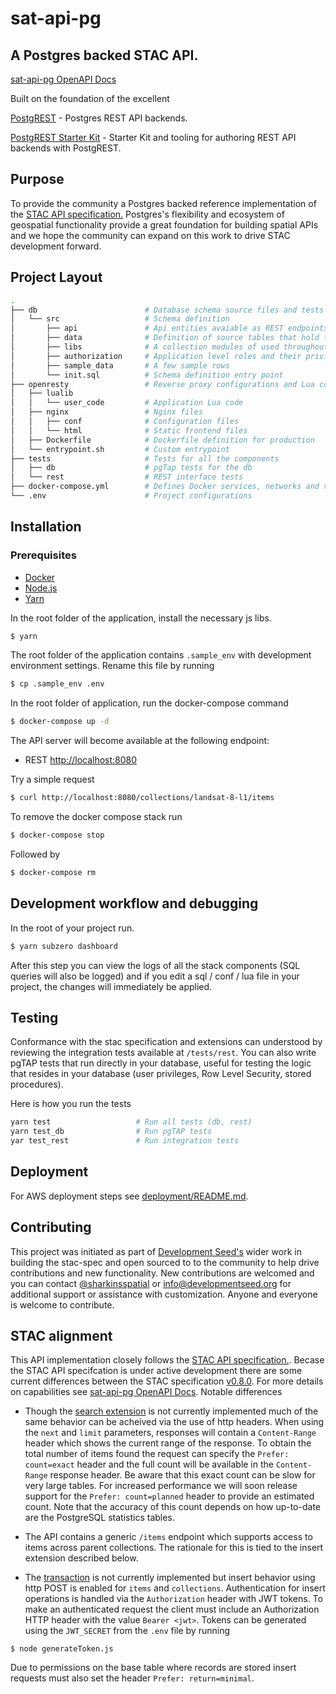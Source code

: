 # sat-api-pg

## A Postgres backed STAC API.

[sat-api-pg OpenAPI Docs](http://devseed.com/sat-api-pg-swagger/)

Built on the foundation of the excellent

[PostgREST](https://postgrest.com) - Postgres REST API backends.

[PostgREST Starter Kit](https://github.com/subzerocloud/postgrest-starter-kit) - Starter Kit and tooling for authoring REST API backends with PostgREST.

## Purpose

To provide the community a Postgres backed reference implementation of the [STAC API specification.](https://github.com/radiantearth/stac-spec/tree/dev/api-spec)
Postgres's flexibility and ecosystem of geospatial functionality provide a great
foundation for building spatial APIs and we hope the community can expand on this work to drive STAC development forward.

## Project Layout

```bash
.
├── db                        # Database schema source files and tests
│   └── src                   # Schema definition
│       ├── api               # Api entities avaiable as REST endpoints
│       ├── data              # Definition of source tables that hold the data
│       ├── libs              # A collection modules of used throughout the code
│       ├── authorization     # Application level roles and their privileges
│       ├── sample_data       # A few sample rows
│       └── init.sql          # Schema definition entry point
├── openresty                 # Reverse proxy configurations and Lua code
│   ├── lualib
│   │   └── user_code         # Application Lua code
│   ├── nginx                 # Nginx files
│   │   ├── conf              # Configuration files
│   │   └── html              # Static frontend files
│   ├── Dockerfile            # Dockerfile definition for production
│   └── entrypoint.sh         # Custom entrypoint
├── tests                     # Tests for all the components
│   ├── db                    # pgTap tests for the db
│   └── rest                  # REST interface tests
├── docker-compose.yml        # Defines Docker services, networks and volumes
└── .env                      # Project configurations

```

## Installation

### Prerequisites
* [Docker](https://www.docker.com)
* [Node.js](https://nodejs.org/en/)
* [Yarn](https://yarnpkg.com/lang/en/)

In the root folder of the application, install the necessary js libs.
```bash
$ yarn
```

The root folder of the application contains `.sample_env` with development environment settings.  Rename this file by running
```bash
$ cp .sample_env .env
```

In the root folder of application, run the docker-compose command
```bash
$ docker-compose up -d
```

The API server will become available at the following endpoint:

- REST [http://localhost:8080](http://localhost:8080)

Try a simple request
```bash
$ curl http://localhost:8080/collections/landsat-8-l1/items
```

To remove the docker compose stack run
```bash
$ docker-compose stop
```
Followed by
```bash
$ docker-compose rm
```

## Development workflow and debugging

In the root of your project run.
```bash
$ yarn subzero dashboard
```
After this step you can view the logs of all the stack components (SQL queries will also be logged) and
if you edit a sql / conf / lua file in your project, the changes will immediately be applied.


## Testing
Conformance with the stac specification and extensions can understood by reviewing the integration tests available at `/tests/rest`.
You can also write pgTAP tests that run directly in your database, useful for testing the logic that resides in your database (user privileges, Row Level Security, stored procedures).

Here is how you run the tests

```bash
yarn test                   # Run all tests (db, rest)
yarn test_db                # Run pgTAP tests
yar test_rest               # Run integration tests
```

## Deployment
For AWS deployment steps see [deployment/README.md](deployment/README.md).

## Contributing
This project was initiated as part of [Development Seed's](https://developmentseed.org/) wider work in building the stac-spec
and open sourced to to the community to help drive contributions and new functionality.  New contributions are welcomed and you can contact
[@sharkinsspatial](https://github.com/sharkinsspatial) or info@developmentseed.org for additional support or assistance with customization.
Anyone and everyone is welcome to contribute.

## STAC alignment
This API implementation closely follows the [STAC API specification.](https://github.com/radiantearth/stac-spec/tree/dev/api-spec).  Becase the STAC API specifcation is under active development there are some current differences between the STAC specification [v0.8.0](https://github.com/radiantearth/stac-spec/releases/tag/v0.8.0).  For more details on capabilities see [sat-api-pg OpenAPI Docs](http://devseed.com/sat-api-pg-swagger/).
Notable differences

 - Though the [search extension](https://github.com/radiantearth/stac-spec/tree/master/api-spec/extensions/search) is not currently implemented much of the same behavior can be acheived via the use of http headers.  When using the `next` and `limit` parameters, responses will contain a `Content-Range` header which shows the current range of the response.  To obtain the total number of items found the request can specify the `Prefer: count=exact` header and the full count will be available in the `Content-Range` response header.  Be aware that this exact count can be slow for very large tables.  For increased performance we will soon release support for the `Prefer: count=planned` header to provide an estimated count.  Note that the accuracy of this count depends on how up-to-date are the PostgreSQL statistics tables.

 - The API contains a generic `/items` endpoint which supports access to items across parent collections.  The rationale for this is tied to the insert extension described below.

 - The [transaction](https://github.com/radiantearth/stac-spec/tree/master/api-spec/extensions/transaction) is not currently implemented but insert behavior using http POST is enabled for `items` and `collections`.  Authentication for insert operations is handled via the `Authorization` header with JWT tokens.  To make an authenticated request the client must include an Authorization HTTP header with the value `Bearer <jwt>`. Tokens can be generated using the `JWT_SECRET` from the `.env` file by running
 
 ```shell
 $ node generateToken.js 
 ```

  Due to permissions on the base table where records are stored insert requests must also set the header `Prefer: return=minimal`.

